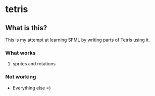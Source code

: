# tetris

## What is this?

This is my attempt at learning SFML by writing parts of Tetris using it.

### What works

1. sprites and rotations

### Not working

- Everything else =)
